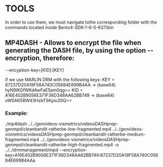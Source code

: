 # TOOLS 
In order to use them, we must navigate tothe corresponding folder with the commands located inside Bento4-SDK-1-6-0-637/bin


## MP4DASH - Allows to encrypt the file when generating the DASH file, by using the option --encryption, therefore:
--encyption-key=[KID]:[KEY]

If we use MARLIN DRM with the following keys:
KEY = 87237D20A19F58A740C05684E699B4AA -> (base64) hyN9IKGfWKdAwFaE5pm0qg==
KID = A16E402B9056E371F36D348AA62BB749 -> (base64) oW5AK5BW43HzbTSKpiu3SQ==

### Example:
./mp4dash ../../genvideos-vismetrics/videosDASHprep-genmpd/cleanbandit-ratherbe-low-fragmented.mp4 ../../genvideos-vismetrics/videosDASHprep-genmpd/cleanbandit-ratherbe-medium-fragmented.mp4 ../../genvideos-vismetrics/videosDASHprep-genmpd/cleanbandit-ratherbe-high-fragmented.mp4 -o ../../drmmanagement/mpd --encryption-key=A16E402B9056E371F36D348AA62BB749:87237D20A19F58A740C05684E699B4AAa

